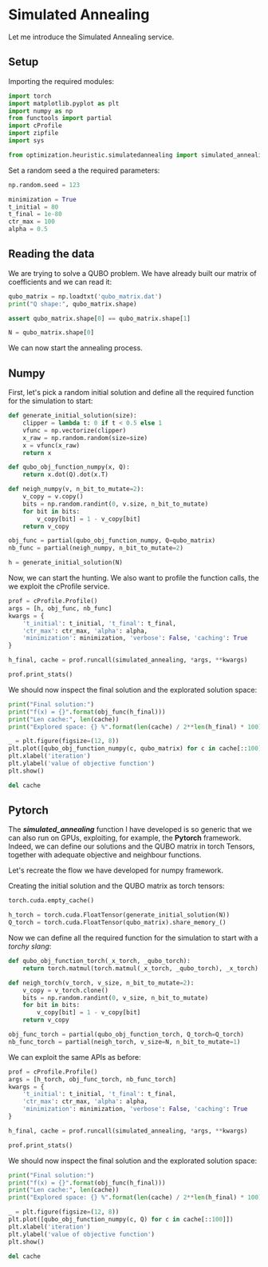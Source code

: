 # Simulated Annealing

Let me introduce the Simulated Annealing service.

## Setup

Importing the required modules:

```python
import torch
import matplotlib.pyplot as plt
import numpy as np
from functools import partial
import cProfile
import zipfile
import sys

from optimization.heuristic.simulatedannealing import simulated_annealing
```

Set a random seed a the required parameters:

```python
np.random.seed = 123

minimization = True
t_initial = 80
t_final = 1e-80
ctr_max = 100
alpha = 0.5
```

## Reading the data

We are trying to solve a QUBO problem. We have already built our matrix of coefficients and we can read it:

```python
qubo_matrix = np.loadtxt('qubo_matrix.dat')
print("Q shape:", qubo_matrix.shape)

assert qubo_matrix.shape[0] == qubo_matrix.shape[1]

N = qubo_matrix.shape[0]
```

We can now start the annealing process.

## Numpy

First, let's pick a random initial solution and define all the required function for the simulation to start:

```python
def generate_initial_solution(size):
    clipper = lambda t: 0 if t < 0.5 else 1
    vfunc = np.vectorize(clipper)
    x_raw = np.random.random(size=size)
    x = vfunc(x_raw)
    return x

def qubo_obj_function_numpy(x, Q):
    return x.dot(Q).dot(x.T)

def neigh_numpy(v, n_bit_to_mutate=2):
    v_copy = v.copy()
    bits = np.random.randint(0, v.size, n_bit_to_mutate)
    for bit in bits:
        v_copy[bit] = 1 - v_copy[bit]
    return v_copy

obj_func = partial(qubo_obj_function_numpy, Q=qubo_matrix)
nb_func = partial(neigh_numpy, n_bit_to_mutate=2)

h = generate_initial_solution(N)
```

Now, we can start the hunting. We also want to profile the function calls, the we exploit the cProfile service.

```python
prof = cProfile.Profile()
args = [h, obj_func, nb_func]
kwargs = {
    't_initial': t_initial, 't_final': t_final,
    'ctr_max': ctr_max, 'alpha': alpha,
    'minimization': minimization, 'verbose': False, 'caching': True
}

h_final, cache = prof.runcall(simulated_annealing, *args, **kwargs)

prof.print_stats()
```

We should now inspect the final solution and the explorated solution space:

```python
print("Final solution:")
print("f(x) = {}".format(obj_func(h_final)))
print("Len cache:", len(cache))
print("Explored space: {} %".format(len(cache) / 2**len(h_final) * 100))

_ = plt.figure(figsize=(12, 8))
plt.plot([qubo_obj_function_numpy(c, qubo_matrix) for c in cache[::100]])
plt.xlabel('iteration')
plt.ylabel('value of objective function')
plt.show()

del cache
```


## Pytorch

The ***simulated_annealing*** function I have developed is so generic
that we can also run on GPUs, exploiting, for example,
the **Pytorch** framework.
Indeed, we can define our solutions and the QUBO matrix in
torch Tensors, together with adequate objective and neighbour functions.

Let's recreate the flow we have developed for numpy framework.

Creating the initial solution and the QUBO matrix as torch tensors:
```python
torch.cuda.empty_cache()

h_torch = torch.cuda.FloatTensor(generate_initial_solution(N))
Q_torch = torch.cuda.FloatTensor(qubo_matrix).share_memory_()
```

Now we can define all the required function for the simulation to start with a *torchy slang*:

```python
def qubo_obj_function_torch(_x_torch, _qubo_torch):
    return torch.matmul(torch.matmul(_x_torch, _qubo_torch), _x_torch)

def neigh_torch(v_torch, v_size, n_bit_to_mutate=2):
    v_copy = v_torch.clone()
    bits = np.random.randint(0, v_size, n_bit_to_mutate)
    for bit in bits:
        v_copy[bit] = 1 - v_copy[bit]
    return v_copy

obj_func_torch = partial(qubo_obj_function_torch, Q_torch=Q_torch)
nb_func_torch = partial(neigh_torch, v_size=N, n_bit_to_mutate=1)
```


We can exploit the same APIs as before:

```python
prof = cProfile.Profile()
args = [h_torch, obj_func_torch, nb_func_torch]
kwargs = {
    't_initial': t_initial, 't_final': t_final,
    'ctr_max': ctr_max, 'alpha': alpha,
    'minimization': minimization, 'verbose': False, 'caching': True
}

h_final, cache = prof.runcall(simulated_annealing, *args, **kwargs)

prof.print_stats()
```

We should now inspect the final solution and the explorated solution space:

```python
print("Final solution:")
print("f(x) = {}".format(obj_func(h_final)))
print("Len cache:", len(cache))
print("Explored space: {} %".format(len(cache) / 2**len(h_final) * 100))

_ = plt.figure(figsize=(12, 8))
plt.plot([qubo_obj_function_numpy(c, Q) for c in cache[::100]])
plt.xlabel('iteration')
plt.ylabel('value of objective function')
plt.show()

del cache
```
